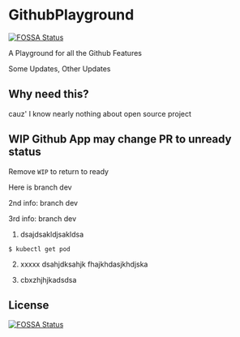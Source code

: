 # GithubPlayground
[![FOSSA Status](https://app.fossa.com/api/projects/git%2Bgithub.com%2FTrafalgarZZZ%2FGithubPlayground.svg?type=shield)](https://app.fossa.com/projects/git%2Bgithub.com%2FTrafalgarZZZ%2FGithubPlayground?ref=badge_shield)

A Playground for all the Github Features

Some Updates, Other Updates

## Why need this?
cauz' I know nearly nothing about open source project

## WIP Github App may change PR to unready status
Remove `WIP` to return to ready

Here is branch dev

2nd info: branch dev

3rd info: branch dev

1. dsajdsakldjsakldsa
```shell
$ kubectl get pod
```

2. xxxxx
dsahjdksahjk
fhajkhdasjkhdjska

3. cbxzhjhjkadsdsa


## License
[![FOSSA Status](https://app.fossa.com/api/projects/git%2Bgithub.com%2FTrafalgarZZZ%2FGithubPlayground.svg?type=large)](https://app.fossa.com/projects/git%2Bgithub.com%2FTrafalgarZZZ%2FGithubPlayground?ref=badge_large)